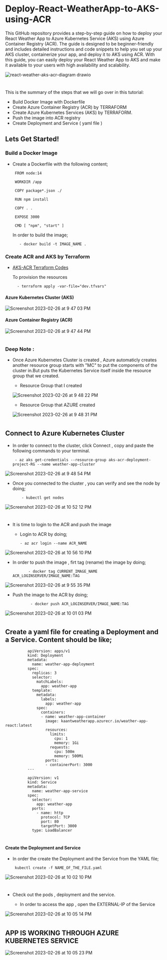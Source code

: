 # Deploy-React-WeatherApp-to-AKS-using-ACR

This GitHub repository provides a step-by-step guide on how to deploy your React Weather App to Azure Kubernetes Service (AKS) using Azure Container Registry (ACR). The guide is designed to be beginner-friendly and includes detailed instructions and code snippets to help you set up your AKS cluster, containerize your app, and deploy it to AKS using ACR. With this guide, you can easily deploy your React Weather App to AKS and make it available to your users with high availability and scalability.

![react-weather-aks-acr-diagram drawio](https://user-images.githubusercontent.com/113396342/221478940-4180565c-1469-4edd-b7e5-1c38a5df5bc8.png)
#

This is the summary of the steps that we will go over in this tutorial:

- Build Docker Image with Dockerfile
- Create Azure Container Registry (ACR) by TERRAFORM
- Create Azure Kubernetes Services (AKS) by TERRAFORM.
- Push the image into ACR registry
- Create Deployment and Service ( yaml file )

## Lets Get Started!

### Build a Docker Image

- Create a Dockerfile with the following content;


       FROM node:14

       WORKDIR /app

       COPY package*.json ./

       RUN npm install

       COPY . .

       EXPOSE 3000

       CMD [ "npm", "start" ]

     
  In order to build the image;
  
         - docker build -t IMAGE_NAME . 
       
### Create ACR and AKS by Terraform

 - <a href="https://github.com/hkaanturgut/Deploy-React-WeatherApp-to-AKS-using-ACR/tree/main/AKS-ACR-TERRAFORM" target="_blank">AKS-ACR Terraform Codes</a>
 
   To provision the resources 
        
         - terraform apply -var-file="dev.tfvars"

#### Azure Kubernetes Cluster (AKS)

  ![Screenshot 2023-02-26 at 9 47 03 PM](https://user-images.githubusercontent.com/113396342/221467454-1e83bcec-0f4d-4a9f-a6de-5d075ce9a2fd.png)

#### Azure Container Registry (ACR)

![Screenshot 2023-02-26 at 9 47 44 PM](https://user-images.githubusercontent.com/113396342/221467582-1221cd17-cea0-4f61-9828-2a66c5f8ccb9.png)
#

### Deep Note :

- Once Azure Kubernetes Cluster is created , Azure automaticly creates another resource group starts with "MC" to put the components of the cluster in.But puts the Kubernetes Service itself inside the resource group that we created.
    - Resource Group that I created
    
    ![Screenshot 2023-02-26 at 9 48 22 PM](https://user-images.githubusercontent.com/113396342/221468338-f3f7a94b-e629-4be8-b0c9-62ba674262af.png)
    
    - Resource Group that AZURE created 
    
    ![Screenshot 2023-02-26 at 9 48 31 PM](https://user-images.githubusercontent.com/113396342/221468925-b44a0c6c-da72-4df9-ab79-9dec23f94650.png)
#

## Connect to Azure Kubernetes Cluster 

- In order to connect to the cluster, click Connect , copy and paste the following commands to your terminal.
  
       - az aks get-credentials --resource-group aks-acr-deployment-project-RG --name weather-app-cluster
       
![Screenshot 2023-02-26 at 9 48 54 PM](https://user-images.githubusercontent.com/113396342/221470229-bd64f6a4-9a80-4b2f-9d86-593e8ab437af.png)

- Once you connected to the cluster , you can verify and see the node by doing;
          
          - kubectl get nodes 
  
 ![Screenshot 2023-02-26 at 10 52 12 PM](https://user-images.githubusercontent.com/113396342/221470516-24ea2cb5-dc5f-4aea-8f80-c92cf29479d3.png)
#

- It is time to login to the ACR and push the image
         
    - Login to ACR by doing;
          
          - az acr login --name ACR_NAME
          
 ![Screenshot 2023-02-26 at 10 56 10 PM](https://user-images.githubusercontent.com/113396342/221470854-f3db6b48-694b-4cd2-b9cc-c1a30f952d36.png)
         
-  In order to push the image , firt tag (rename) the image by doing;

              - docker tag CURRENT_IMAGE_NAME  ACR_LOGINSERVER/IMAGE_NAME:TAG
              
![Screenshot 2023-02-26 at 9 55 35 PM](https://user-images.githubusercontent.com/113396342/221471170-ea168924-a622-45f5-b8b7-a36ec77ddca4.png)
              
- Push the image to the ACR by doing;

              - docker push ACR_LOGINSERVER/IMAGE_NAME:TAG
              
![Screenshot 2023-02-26 at 10 01 03 PM](https://user-images.githubusercontent.com/113396342/221471196-2bff69d9-8c46-46e4-937b-d64aee0c2aa7.png)
#

## Create a yaml file for creating a Deployment and a Service. Content should be like;

              apiVersion: apps/v1
              kind: Deployment
              metadata:
                name: weather-app-deployment
              spec:
                replicas: 3
                selector:
                  matchLabels:
                    app: weather-app
                template:
                  metadata:
                    labels:
                      app: weather-app
                  spec:
                    containers:
                    - name: weather-app-container
                      image: kaantweatherapp.azurecr.io/weather-app-react:latest
                      resources:
                        limits:
                          cpu: 1
                          memory: 1Gi
                        requests:
                          cpu: 500m
                          memory: 500Mi
                      ports:
                      - containerPort: 3000
              ---

              apiVersion: v1
              kind: Service
              metadata:
                name: weather-app-service
              spec:
                selector:
                  app: weather-app
                ports:
                  - name: http
                    protocol: TCP
                    port: 80
                    targetPort: 3000
                type: LoadBalancer




#

#### Create the Deployment and Service 

- In order the create the Deployment and the Service from the YAML file;

       kubectl create -f NAME_OF_THE_FILE.yaml
            
![Screenshot 2023-02-26 at 10 02 10 PM](https://user-images.githubusercontent.com/113396342/221472016-7264da58-2f0a-4856-be1d-2c27bce98169.png)
#

- Check out the pods , deployment and the service.
   
   - In order to access the app , open the EXTERNAL-IP of the Service
   
![Screenshot 2023-02-26 at 10 05 14 PM](https://user-images.githubusercontent.com/113396342/221472285-f3b82107-a3c8-452f-b93e-8f5b131ba388.png)
#

## APP IS WORKING THROUGH AZURE KUBERNETES SERVICE
![Screenshot 2023-02-26 at 10 05 23 PM](https://user-images.githubusercontent.com/113396342/221472429-ee5ced57-8cd5-4dea-be82-e4ea20596e53.png)


    
    
